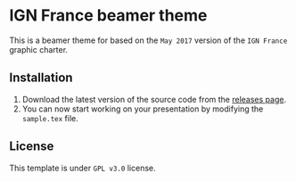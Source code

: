# IGN France beamer theme

This is a beamer theme for based on the `May 2017` version of the `IGN France` graphic charter.

## Installation

1. Download the latest version of the source code from the [releases page](https://github.com/ethiy/ign_beamer_theme/releases/).
2. You can now start working on your presentation by modifying the `sample.tex` file.

## License

This template is under `GPL v3.0` license.
